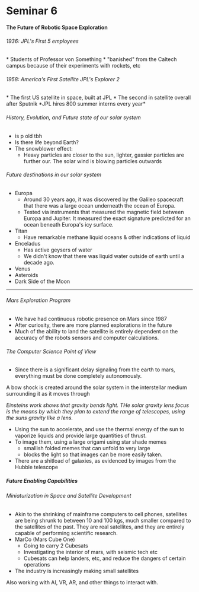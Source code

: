<h1>Seminar 6</h1>

**The Future of Robotic Space Exploration**

<h6>1936: JPL's First 5 employees</h6>
  * Students of Professor von Something
  * "banished" from the Caltech campus because of their experiments with rockets, etc

<h6>1958: America's First Satellite JPL's Explorer 2</h6>
  * The first US satellite in space, built at JPL
  * The second in satellite overall after Sputnik
*JPL hires 800 summer interns every year*

<h6>History,  Evolution, and Future state of our solar system</h6>

  * is p old tbh
  * Is there life beyond Earth?
  * The snowblower effect:  
      - Heavy particles are closer to the sun, lighter, gassier particles are further our. The solar wind is blowing particles outwards

<h6>Future destinations in our solar system</h6>

  * Europa
      - Around 30 years ago, it was discovered by the Galileo spacecraft that there was a large ocean underneath the ocean of Europa.
      - Tested via instruments that measured the magnetic field between Europa and Jupiter. It measured the exact signature predicted for an ocean beneath Europa's icy surface.
  * Titan
      - Have remarkable methane liquid oceans & other indications of liquid
  * Enceladus
      - Has active geysers of water
      - We didn't know that there was liquid water outside of earth until a decade ago.
  * Venus
  * Asteroids
  * Dark Side of the Moon

---

<h6>Mars Exploration Program</h6> 

  * We have had continuous robotic presence on Mars since 1987
  * After curiosity, there are more planned explorations in the future
  * Much of the ability to land the satellite is entirely dependent on the accuracy of the robots sensors and computer calculations.

<h6>The Computer Science Point of View</h6> 

  * Since there is a significant delay signaling from the earth to mars, everything must be done completely autonomously.

 A bow shock is created around the solar system in the interstellar medium surrounding it as it moves through 

 *Einsteins work shows that gravity bends light. THe solar gravity lens focus is the means by which they plan to extend the range of telescopes, using the suns gravity like a lens.*


  * Using the sun to accelerate, and use the thermal energy of the sun to vaporize liquids and provide large quantities of thrust.
  * To image them, using a large origami using star shade memes
      - smallish folded memes that can unfold to very large
      - blocks the light so that images can be more easily taken.
  * There are a shitload of galaxies, as evidenced by images from the Hubble telescope

<h5>Future Enabling Capabilities</h5>

<h6>Miniaturization in Space and Satellite Development</h6>

  * Akin to the shrinking of mainframe computers to cell phones, satellites are being shrunk to between 10 and 100 kgs, much smaller compared to the satellites of the past. They are real satellites, and they are entirely capable of performing scientific research.
  * MarCo (Mars Cube One)
      - Going to carry 2 Cubesats
      - Investigating the interior of mars, with seismic tech etc
      - Cubesats can help landers, etc, and reduce the dangers of certain operations
  * The industry is increasingly making small satellites

Also working with AI, VR, AR, and other things to interact with.